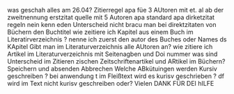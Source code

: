 was geschah alles am 26.04?
Zitierregel
apa füe 3 AUtoren
mit et. al ab der zweitnennung
erstzitat quelle mit 5 Autoren apa standard
apa dirketzitat regeln
nein kenn eden Unterscheid nicht
bracu man bei direktzitaten von Büchern den Buchtitel
wie zeitiere ich Kapitel aus einem Buch im Literatirverzeichnis ?
nenne ich zuerst den autor des Buches oder Names ds KApitel
Gibt man im Literaturverzeichnis alle AUtoren an?
wie zitiere ich Artikel im Literaturverzeichnis mit Seitenagben und Doi nummer
was sind Unterscheid im Zitieren zischen Zeitschriftenartikel und ARtikel im Büchern?
Speichern und absenden
Abbrechen
Welche ABkütuingen werden Kursiv geschreiben ?
bei anwendung t im Fleißtext wird es kurisv geschrieben ?
df wird im Text nicht kurisv geschreiben oder?
Vielen DANK FÜR DEI hILFE
